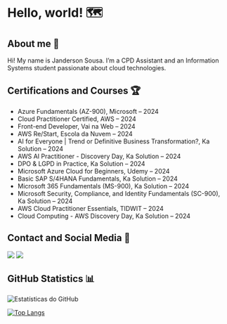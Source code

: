 # Hello, world! 🗺️

## About me 🚀
Hi! My name is Janderson Sousa. I’m a CPD Assistant and an Information Systems student passionate about cloud technologies.

## Certifications and Courses 🏆
- Azure Fundamentals (AZ-900), Microsoft – 2024
- Cloud Practitioner Certified, AWS – 2024
- Front-end Developer, Vai na Web – 2024
- AWS Re/Start, Escola da Nuvem – 2024
- AI for Everyone | Trend or Definitive Business Transformation?, Ka Solution – 2024
- AWS AI Practitioner - Discovery Day, Ka Solution – 2024
- DPO & LGPD in Practice, Ka Solution – 2024
- Microsoft Azure Cloud for Beginners, Udemy – 2024
- Basic SAP S/4HANA Fundamentals, Ka Solution – 2024
- Microsoft 365 Fundamentals (MS-900), Ka Solution – 2024
- Microsoft Security, Compliance, and Identity Fundamentals (SC-900), Ka Solution – 2024
- AWS Cloud Practitioner Essentials, TIDWIT – 2024
- Cloud Computing - AWS Discovery Day, Ka Solution – 2024

## Contact and Social Media 📌
  <a href = "mailto:1996jann@gmail.com"><img src="[https://img.shields.io/badge/Microsoft_Outlook-0078D4?style=for-the-badge&logo=microsoft-outlook&logoColor=white](https://raw.githubusercontent.com/github/explore/8f19e4dbbf13418dc1b1d58bb265953553c15a46/topics/gmail/gmail.png)" target="_blank"></a>
    <a href="https://www.linkedin.com/in/janderson-sousa-a23b5b1b4/" target="_blank"><img src="https://img.shields.io/badge/LinkedIn-0077B5?style=for-the-badge&logo=linkedin&logoColor=white" target="_blank"></a>

## GitHub Statistics 📊
![Estatísticas do GitHub](https://github-readme-stats.vercel.app/api?username=janacs&show_icons=true&theme=dracula)

[![Top Langs](https://github-readme-stats.vercel.app/api/top-langs/?username=janacs&&&layout=compact&theme=dracula)](https://github.com/janacs/github-readme-stats)






